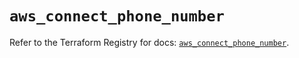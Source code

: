 # `aws_connect_phone_number`

Refer to the Terraform Registry for docs: [`aws_connect_phone_number`](https://registry.terraform.io/providers/hashicorp/aws/6.19.0/docs/resources/connect_phone_number).
